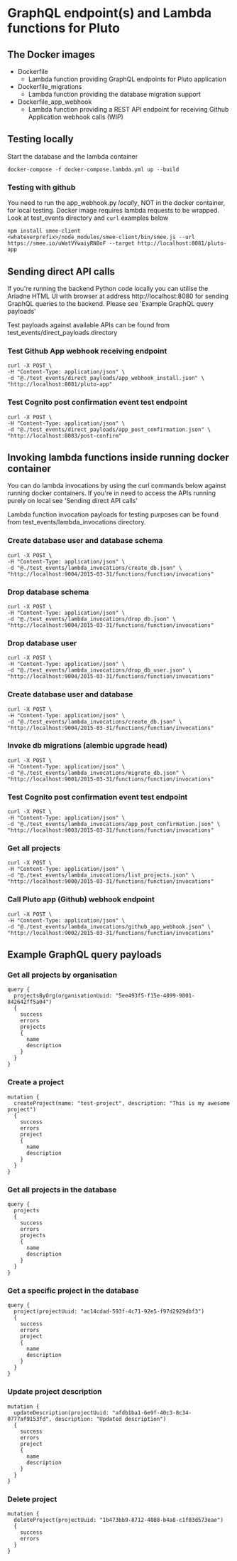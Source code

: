 # GraphQL endpoint(s) and Lambda functions for Pluto

## The Docker images
- Dockerfile
  - Lambda function providing GraphQL endpoints for Pluto application
- Dockerfile_migrations
  - Lambda function providing the database migration support
- Dockerfile_app_webhook
  - Lambda function providing a REST API endpoint for receiving Github Application webhook calls (WIP)


## Testing locally

Start the database and the lambda container

```docker-compose -f docker-compose.lambda.yml up --build```


### Testing with github
You need to run the app_webhook.py _locally_, NOT in the docker container, for local testing. Docker image requires 
lambda requests to be wrapped. Look at test_events directory and `curl` examples below

```
npm install smee-client
<whateverprefix>/node_modules/smee-client/bin/smee.js --url https://smee.io/uWatVYwaiyRN8oF --target http://localhost:8081/pluto-app
```

## Sending direct API calls
If you're running the backend Python code locally you can utilise the Ariadne HTML UI with browser at address
http://localhost:8080 for sending GraphQL queries to the backend. Please see 'Example GraphQL query payloads'

Test payloads against available APIs can be found from test_events/direct_payloads directory

### Test Github App webhook receiving endpoint
```
curl -X POST \
-H "Content-Type: application/json" \
-d "@./test_events/direct_payloads/app_webhook_install.json" \
"http://localhost:8081/pluto-app"
```

### Test Cognito post confirmation event test endpoint
```
curl -X POST \
-H "Content-Type: application/json" \
-d "@./test_events/direct_payloads/app_post_confirmation.json" \
"http://localhost:8083/post-confirm"
```

## Invoking lambda functions inside running docker container
You can do lambda invocations by using the curl commands below against running docker containers. If you're in need to
access the APIs running purely on local see 'Sending direct API calls'

Lambda function invocation payloads for testing purposes can be found from test_events/lambda_invocations directory.

### Create database user and database schema
```
curl -X POST \
-H "Content-Type: application/json" \
-d "@./test_events/lambda_invocations/create_db.json" \
"http://localhost:9004/2015-03-31/functions/function/invocations"
```

### Drop database schema
```
curl -X POST \
-H "Content-Type: application/json" \
-d "@./test_events/lambda_invocations/drop_db.json" \
"http://localhost:9004/2015-03-31/functions/function/invocations"
```

### Drop database user
```
curl -X POST \
-H "Content-Type: application/json" \
-d "@./test_events/lambda_invocations/drop_db_user.json" \
"http://localhost:9004/2015-03-31/functions/function/invocations"
```

### Create database user and database
```
curl -X POST \
-H "Content-Type: application/json" \
-d "@./test_events/lambda_invocations/create_db.json" \
"http://localhost:9004/2015-03-31/functions/function/invocations"
```

### Invoke db migrations (alembic upgrade head)
```
curl -X POST \
-H "Content-Type: application/json" \
-d "@./test_events/lambda_invocations/migrate_db.json" \
"http://localhost:9001/2015-03-31/functions/function/invocations"
```

### Test Cognito post confirmation event test endpoint
```
curl -X POST \
-H "Content-Type: application/json" \
-d "@./test_events/lambda_invocations/app_post_confirmation.json" \
"http://localhost:9003/2015-03-31/functions/function/invocations"
```

### Get all projects
```
curl -X POST \
-H "Content-Type: application/json" \
-d "@./test_events/lambda_invocations/list_projects.json" \
"http://localhost:9000/2015-03-31/functions/function/invocations"
```

### Call Pluto app (Github) webhook endpoint
```
curl -X POST \
-H "Content-Type: application/json" \
-d "@./test_events/lambda_invocations/github_app_webhook.json" \
"http://localhost:9002/2015-03-31/functions/function/invocations"
```

## Example GraphQL query payloads

### Get all projects by organisation
```
query { 
  projectsByOrg(organisationUuid: "5ee493f5-f15e-4899-9001-842642ff5a04") 
  { 
    success 
    errors 
    projects 
    { 
      name 
      description 
    }
  }
}
```

### Create a project
```
mutation { 
  createProject(name: "test-project", description: "This is my awesome project") 
  {
    success 
    errors 
    project 
    { 
      name 
      description 
    }
  }
}
```

### Get all projects in the database
```
query { 
  projects
  { 
    success 
    errors 
    projects 
    { 
      name 
      description 
    }
  }
}
```

### Get a specific project in the database
```
query { 
  project(projectUuid: "ac14cdad-593f-4c71-92e5-f97d2929dbf3")
  { 
    success 
    errors 
    project 
    { 
      name 
      description 
    }
  }
}
```

### Update project description
```
mutation { 
  updateDescription(projectUuid: "afdb1ba1-6e9f-40c3-8c34-0777af9153fd", description: "Updated description") 
  {
    success 
    errors 
    project 
    { 
      name 
      description 
    }
  }
}

```
### Delete project
```
mutation { 
  deleteProject(projectUuid: "1b473bb9-8712-4808-b4a8-c1f03d573eae") 
  {
    success 
    errors 
  }
}
```
